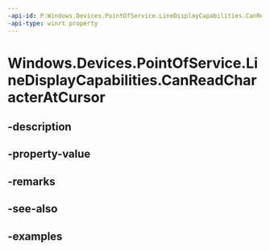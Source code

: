 ```yaml
---
-api-id: P:Windows.Devices.PointOfService.LineDisplayCapabilities.CanReadCharacterAtCursor
-api-type: winrt property
---
```


<!-- Property syntax.
public bool CanReadCharacterAtCursor { get; }
-->

# Windows.Devices.PointOfService.LineDisplayCapabilities.CanReadCharacterAtCursor

## -description

## -property-value

## -remarks

## -see-also

## -examples

